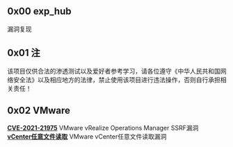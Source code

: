 ## 0x00 exp_hub
漏洞复现
 
## 0x01 注
该项目仅供合法的渗透测试以及爱好者参考学习，请各位遵守《中华人民共和国网络安全法》以及相应地方的法律，禁止使用该项目进行违法操作，否则自行承担相关责任！

## 0x02 VMware
[**CVE-2021-21975**](https://github.com/TheTh1nk3r/exp_hub/tree/main/VMware) VMware vRealize Operations Manager SSRF漏洞  
[**vCenter任意文件读取**](https://github.com/TheTh1nk3r/exp_hub/tree/main/VMware) VMware vCenter任意文件读取漏洞 
 






















